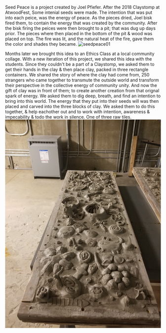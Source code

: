 Seed Peace is a project created by Joel Pfiefer. After the 2018 Claystomp at AtwoodFest, Some intenial seeds were made. The intention that was put into each peice, was the energy of peace. As the pieces dried, Joel bisk fired them, to contain the energy that was created by the community. After the bisk firing the peices were then brought to a pit; that was dug up days prior. The pieces where then placed in the bottom of the pit & wood was placed on top. The fire was lit, and the natural heat of the fire, gave them the color and shades they became.
![seedpeace01](../../../var/media/seedpeace01.jpg?raw=true "seedpeace01")

Months later we brought this idea to an Ethics Class at a local community collage. With a new iteration of this project, we shared this idea with the students. Since they couldn't be a part of a Claystomp, we asked them to get their hands in the clay & then place clay, packed in three rectangle  containers. We shared the story of where the clay had come from, 250 strangers who came together to transmute the outside world and transform their perspective in the collective energy of community unity. And now the gift of clay was in front of them; to create another creation from that orignal spark of energy. We asked them to dig deep, breath, and find an intention to bring into this world. The energy that they put into their seeds will was then placed and carved into the three blocks of clay. We asked them to do this together, & help eachother out and to work with intention, awareness & impecability & todo the work in silence. One of three raw tiles.
![seedpeace02](../../../var/media/seedpeace02.jpg?raw=true "seedpeace02")
